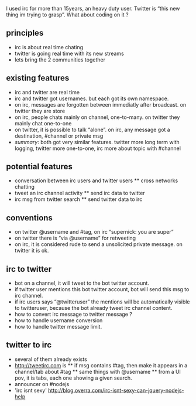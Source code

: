 I used irc for more than 15years, an heavy duty user. Twitter is “this new thing im trying to grasp”. What about coding on it ?

principles
----------

* irc is about real time chating
* twitter is going real time with its new streams
* lets bring the 2 communities together

existing features
-----------------
* irc and twitter are real time
* irc and twitter got usernames. but each got its own namespace.
* on irc, messages are forgotten between immediatly after broadcast. on twitter they are store
* on irc, people chats mainly on channel, one-to-many. on twitter they mainly chat one-to-one
* on twitter, it is possible to talk “alone”. on irc, any message got a destination, #channel or private msg
* *summary*: both got very similar features. twitter more long term with logging, twitter more one-to-one, irc more about topic with #channel


potential features
------------------
* conversation between irc users and twitter users
** cross networks chatting
* tweet an irc channel activity
** send irc data to twitter
* irc msg from twitter search
** send twitter data to irc

conventions
-----------
* on twitter @username and #tag, on irc “supernick: you are super”
* on twitter there is “via @username” for retweeting
* on irc, it is considered rude to send a unsolicited private message. on twitter it is ok.

irc to twitter
--------------
* bot on a channel, it will tweet to the bot twitter account.
* if twitter user mentions this bot twitter account, bot will send this msg to irc channel.
* if irc users says “@twitteruser” the mentions will be automatically visible to twitteruser, because the bot already tweet irc channel content.
* how to convert irc message to twitter message ?
* how to handle username conversion
* how to handle twitter message limit.

twitter to irc
--------------
* several of them already exists
* http://tweetirc.com is 
** if msg contains #tag, then make it appears in a channel/tab about #tag
** same things with @username
** from a UI pov, it is tabs, each one showing a given search.
* announcer on #nodejs
* 'irc isnt sexy' http://blog.overra.com/irc-isnt-sexy-can-jquery-nodejs-help